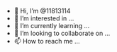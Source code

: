 - 👋 Hi, I’m @11813114
- 👀 I’m interested in ...
- 🌱 I’m currently learning ...
- 💞️ I’m looking to collaborate on ...
- 📫 How to reach me ...

<!---
11813114/11813114 is a ✨ special ✨ repository because its `README.md` (this file) appears on your GitHub profile.
You can click the Preview link to take a look at your changes
--->
